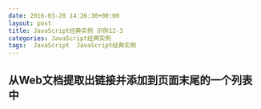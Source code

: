 ```yaml
---
date: 2016-03-28 14:26:30+00:00
layout: post
title: JavaScript经典实例 示例12-3
categories: JavaScript经典实例
tags:  JavaScript  JavaScript经典实例
---
```


从Web文档提取出链接并添加到页面末尾的一个列表中
----------------

<html>
    <head>
        <title>Moving Links</title>
        <style type="text/css">
            ul li
            {
                list-style-type: none;
                padding-bottom: 5px;
            }
            
        </style>
        <script type="text/javascript">
            window.onload = function() {
                var links = document.querySelectorAll('a'),
                    footnote = document.createElement('ul');
                    
                // 针对所有的链接
                for (var i = 0; i < links.length; i++) {
                    
                    // 获取父节点
                    var parent = links[i].parentNode,
                    
                    // 创建编号索引文本
                        num = document.createTextNode(i + 1),
                        sup = document.createElement('sup');
                    sup.appendChild(num);
                    
                    // 处理子节点
                    var children = links[i].childNodes;
                    
                    for (var j = 0; j < children.length; j++) {
                        var newChild = children[j].cloneNode(true);
                        
                        parent.insertBefore(newChild, links[i]);
                    }
                    
                    // 添加上标编号
                    var sup2 = sup.cloneNode(true);
                    
                    parent.insertBefore(sup2, links[i]);
                    
                    // 添加到脚注的一个链接
                    var li = document.createElement('li');
                    
                    li.appendChild(sup);
                    li.appendChild(links[i]);
                    footnote.appendChild(li);
                }
                
                document.getElementsByTagName('body')[0].appendChild(footnote);
            }
                        
        </script>
    </head>
    <body>
        <div id="target">
            <p>
                A favorite place of mine to visit in St. Louis is the 
                <a href="http://www.mobot.org/">Missouri Botanical Gardens</a>
                Great flowers all year round, though, are the 
                <a href="http://stlzoo.org/">St. Louis Zoo</a>, the 
                <a href="http://www.nps.gov/jeff/index.htm"><em>Gateway Arch</em></a>
                , the <a href="http://www.citygardenstl.org/">City Garden</a>
                , and the <a href="http://mdc.mo.gov/areas/cnc/powder/">Powder Valley Conservation Nature Center</a>
            </p>
        </div>
    </body>
</html>

源码如下：

``` html
<!DOCTYPE html>
<html>
    <head>
        <title>Moving Links</title>
        <style type="text/css">
            ul li
            {
                list-style-type: none;
                padding-bottom: 5px;
            }
            
        </style>
        <script type="text/javascript">
            window.onload = function() {
                var links = document.querySelectorAll('a'),
                    footnote = document.createElement('ul');
                    
                // 针对所有的链接
                for (var i = 0; i < links.length; i++) {
                    
                    // 获取父节点
                    var parent = links[i].parentNode,
                    
                    // 创建编号索引文本
                        num = document.createTextNode(i + 1),
                        sup = document.createElement('sup');
                    sup.appendChild(num);
                    
                    // 处理子节点
                    var children = links[i].childNodes;
                    
                    for (var j = 0; j < children.length; j++) {
                        var newChild = children[j].cloneNode(true);
                        
                        parent.insertBefore(newChild, links[i]);
                    }
                    
                    // 添加上标编号
                    var sup2 = sup.cloneNode(true);
                    
                    parent.insertBefore(sup2, links[i]);
                    
                    // 添加到脚注的一个链接
                    var li = document.createElement('li');
                    
                    li.appendChild(sup);
                    li.appendChild(links[i]);
                    footnote.appendChild(li);
                }
                
                document.getElementsByTagName('body')[0].appendChild(footnote);
            }
                        
        </script>
    </head>
    <body>
        <div id="target">
            <p>
                A favorite place of mine to visit in St. Louis is the 
                <a href="http://www.mobot.org/">Missouri Botanical Gardens</a>
                Great flowers all year round, though, are the 
                <a href="http://stlzoo.org/">St. Louis Zoo</a>, the 
                <a href="http://www.nps.gov/jeff/index.htm"><em>Gateway Arch</em></a>
                , the <a href="http://www.citygardenstl.org/">City Garden</a>
                , and the <a href="http://mdc.mo.gov/areas/cnc/powder/">Powder Valley Conservation Nature Center</a>
            </p>
        </div>
    </body>
</html>
``` 
